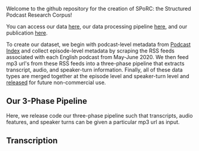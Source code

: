 Welcome to the github repository for the creation of SPoRC: the Structured Podcast Research Corpus!

You can access our data [here](https://huggingface.co/datasets/blitt/SPoRC), our data processing pipeline [here](https://github.com/blitt2018/SPoRC_data), and our publication [here](FILL_IN).

To create our dataset, we begin with podcast-level metadata from [Podcast Index](https://podcastindex.org/) and collect episode-level metadata by scraping the RSS feeds associated with each English podcast from May-June 2020. We then feed mp3 url's from these RSS feeds into a three-phase pipeline that extracts transcript, audio, and speaker-turn information. Finally, all of these data types are merged together at the episode level and speaker-turn level and [released](https://huggingface.co/datasets/blitt/SPoRC) for future non-commercial use.

## Our 3-Phase Pipeline 
Here, we release code our three-phase pipeline such that transcripts, audio features, and speaker turns can be given a particular mp3 url as input. 

## Transcription 
